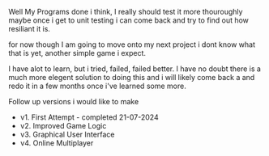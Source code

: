 Well My Programs done i think, I really should test it more thouroughly maybe once i get to unit testing i can come back and try to find out how resiliant it is. 

for now though I am going to move onto my next project i dont know what that is yet, another simple game i expect. 

I have alot to learn, but i tried, failed, failed better. I have no doubt there is a much more elegent solution to doing this and i will likely come back a and redo it in a few months once i've learned some more. 

Follow up versions i would like to make
* v1. First Attempt - completed 21-07-2024
* v2. Improved Game Logic
* v3. Graphical User Interface
* v4. Online Multiplayer



